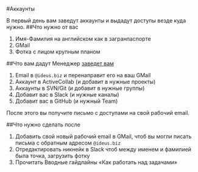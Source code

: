 #Аккаунты

В первый день вам заведут аккаунты и выдадут доступы везде куда нужно.
##Что нужно от вас
1. Имя-Фамилия на английском как в загранпаспорте
2. GMail
3. Фотка с лицом крупным планом

##Что вам дадут
Менеджер [заведет вам](https://github.com/ideus-team/guidelines/blob/master/handbook/admin/1-accounts.md)
1. Email в `@ideus.biz` и перенаправит его на ваш GMail
2. Аккаунт в ActiveCollab (и добавит в нужные проекты)
3. Аккаунты в SVN/Git (и добавит в нужные группы)
4. Добавит вас в Slack (и нужные каналы)
5. Добавит вас в GitHub (и нужный Team)

После этого вы получите письмо с доступами на свой рабочий email.

##Что нужно сделать после
1. Добавить свой новый рабочий email в GMail, чтоб вы могли писать письма с обратным адресом `@ideus.biz`
2. Отредактировать никнейк в Slack чтоб между именем и фамилией была точка, загрузить фотку
3. Прочитать Вводные гайдлайны «Как работать над задачами»
